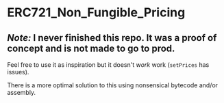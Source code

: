 # ERC721_Non_Fungible_Pricing

## *Note:* I never finished this repo. It was a proof of concept and is not made to go to prod.

Feel free to use it as inspiration but it doesn't *work* work (`setPrices` has issues).

There is a more optimal solution to this using nonsensical bytecode and/or assembly.
